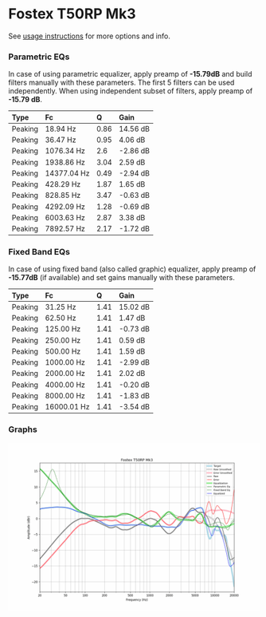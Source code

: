 # Fostex T50RP Mk3
See [usage instructions](https://github.com/jaakkopasanen/AutoEq#usage) for more options and info.

### Parametric EQs
In case of using parametric equalizer, apply preamp of **-15.79dB** and build filters manually
with these parameters. The first 5 filters can be used independently.
When using independent subset of filters, apply preamp of **-15.79 dB**.

| Type    | Fc          |    Q | Gain     |
|:--------|:------------|:-----|:---------|
| Peaking | 18.94 Hz    | 0.86 | 14.56 dB |
| Peaking | 36.47 Hz    | 0.95 | 4.06 dB  |
| Peaking | 1076.34 Hz  | 2.6  | -2.86 dB |
| Peaking | 1938.86 Hz  | 3.04 | 2.59 dB  |
| Peaking | 14377.04 Hz | 0.49 | -2.94 dB |
| Peaking | 428.29 Hz   | 1.87 | 1.65 dB  |
| Peaking | 828.85 Hz   | 3.47 | -0.63 dB |
| Peaking | 4292.09 Hz  | 1.28 | -0.69 dB |
| Peaking | 6003.63 Hz  | 2.87 | 3.38 dB  |
| Peaking | 7892.57 Hz  | 2.17 | -1.72 dB |

### Fixed Band EQs
In case of using fixed band (also called graphic) equalizer, apply preamp of **-15.77dB**
(if available) and set gains manually with these parameters.

| Type    | Fc          |    Q | Gain     |
|:--------|:------------|:-----|:---------|
| Peaking | 31.25 Hz    | 1.41 | 15.02 dB |
| Peaking | 62.50 Hz    | 1.41 | 1.47 dB  |
| Peaking | 125.00 Hz   | 1.41 | -0.73 dB |
| Peaking | 250.00 Hz   | 1.41 | 0.59 dB  |
| Peaking | 500.00 Hz   | 1.41 | 1.59 dB  |
| Peaking | 1000.00 Hz  | 1.41 | -2.99 dB |
| Peaking | 2000.00 Hz  | 1.41 | 2.02 dB  |
| Peaking | 4000.00 Hz  | 1.41 | -0.20 dB |
| Peaking | 8000.00 Hz  | 1.41 | -1.83 dB |
| Peaking | 16000.01 Hz | 1.41 | -3.54 dB |

### Graphs
![](./Fostex%20T50RP%20Mk3.png)